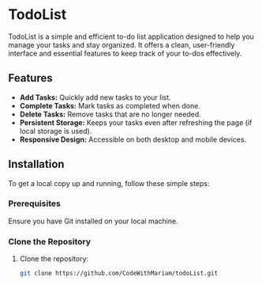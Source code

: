 # TodoList

TodoList is a simple and efficient to-do list application designed to help you manage your tasks and stay organized. It offers a clean, user-friendly interface and essential features to keep track of your to-dos effectively.

## Features

- **Add Tasks:** Quickly add new tasks to your list.
- **Complete Tasks:** Mark tasks as completed when done.
- **Delete Tasks:** Remove tasks that are no longer needed.
- **Persistent Storage:** Keeps your tasks even after refreshing the page (if local storage is used).
- **Responsive Design:** Accessible on both desktop and mobile devices.

## Installation

To get a local copy up and running, follow these simple steps:

### Prerequisites

Ensure you have Git installed on your local machine.

### Clone the Repository

1. Clone the repository:
   ```sh
   git clone https://github.com/CodeWithMariam/todoList.git
